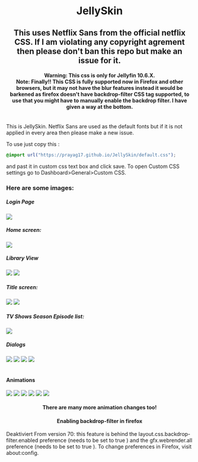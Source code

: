 <div align="center">
<h1>JellySkin</h1>
<h2>This uses Netflix Sans from the official netflix CSS. If I am violating any copyright agrement then please don't ban this repo but make an issue for it.</h2>
<h4>Warning: This css is only for Jellyfin 10.6.X.<br>
Note: Finally!! This CSS is fully supported now in Firefox and other browsers, but it may not have the blur features instead it would be barkened as firefox doesn't have backdrop-filter CSS tag supported, to use that you might have to manually enable the backdrop filter. I have given a way at the bottom.</h4>
</div>
<br>
This is JellySkin. Netflix Sans are used as the default fonts but if it is not applied in every area then please make a new issue.

To use just copy this : 
```css
@import url("https://prayag17.github.io/JellySkin/default.css");
```

and past it in custom css text box and click save. To open Custom CSS settings go to Dashboard>General>Custom CSS.

<h3>Here are some images:</h3>

<h5>Login Page</h5>
<img src="https://github.com/prayag17/JellySkin/blob/master/Version%204/Login.png?raw=true">

<h5>Home screen:</h5>
<img src="https://github.com/prayag17/JellySkin/blob/master/Version%204/Home.png?raw=true">

<h5>Library View</h5>
<img src="https://github.com/prayag17/JellySkin/blob/master/Version%204/lib%201.png?raw=true">
<img src="https://github.com/prayag17/JellySkin/blob/master/Version%204/lib%202.png?raw=true">

<h5>Title screen:</h5>
<img src="https://github.com/prayag17/JellySkin/blob/master/Version%204/title%201.png?raw=true">
<img src="https://github.com/prayag17/JellySkin/blob/master/Version%204/title%202.png?raw=true">

<h5>TV Shows Season Episode list:</h5>
<img src="https://github.com/prayag17/JellySkin/blob/master/Version%204/Epilist.png?raw=true">

<h5>Dialogs</h5>
<img src="https://github.com/prayag17/JellySkin/blob/master/Version%204/Dialog%201%20.png?raw=true">
<img src="https://github.com/prayag17/JellySkin/blob/master/Version%204/Dialog%202.png?raw=true">
<img src="https://github.com/prayag17/JellySkin/blob/master/Version%204/Dialog%203.png?raw=true">
<img src="https://github.com/prayag17/JellySkin/blob/master/Version%204/Side%20bar.png?raw=true">
<br>
<br>
<h4 align="ceter" class="animations">Animations</h4>
<img src="https://github.com/prayag17/JellySkin/blob/master/Version%204/Gifs/Animation%201.gif?raw=true">
<img src="https://github.com/prayag17/JellySkin/blob/master/Version%204/Gifs/Animation%202.gif?raw=true">
<img src="https://github.com/prayag17/JellySkin/blob/master/Version%204/Gifs/Animation%203.gif?raw=true">
<img src="https://github.com/prayag17/JellySkin/blob/master/Version%204/Gifs/Animation%204.gif?raw=true">
<img src="https://github.com/prayag17/JellySkin/blob/master/Version%204/Gifs/Animation%205.gif?raw=true">
<img src="https://github.com/prayag17/JellySkin/blob/master/Version%204/Gifs/Animation%206.gif?raw=true">
<h4 align="center">
There are many more animation changes too!
</h4>
<h4 align="center">Enabling backdrop-filter in firefox</h4>
Deaktiviert From version 70: this feature is behind the
layout.css.backdrop-filter.enabled
preference (needs to be set to
true
) and the
gfx.webrender.all
preference (needs to be set to
true
). To change preferences in Firefox, visit about:config.
